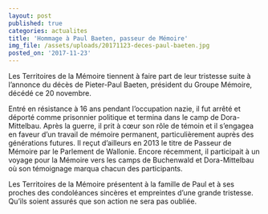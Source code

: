 ```yaml
---
layout: post
published: true
categories: actualites
title: 'Hommage à Paul Baeten, passeur de Mémoire'
img_file: /assets/uploads/20171123-deces-paul-baeten.jpg
posted_on: '2017-11-23'
---
```

Les Territoires de la Mémoire tiennent à faire part de leur tristesse suite à l’annonce du décès de Pieter-Paul Baeten, président du Groupe Mémoire, décédé ce 20 novembre.

Entré en résistance à 16 ans pendant l’occupation nazie, il fut arrêté et déporté comme prisonnier politique et termina dans le camp de Dora-Mittelbau. Après la guerre, il prit à cœur son rôle de témoin et il s’engagea en faveur d’un travail de mémoire permanent, particulièrement auprès des générations futures. Il reçut d’ailleurs en 2013 le titre de Passeur de Mémoire par le Parlement de Wallonie. Encore récemment, il participait à un voyage pour la Mémoire vers les camps de Buchenwald et Dora-Mittelbau où son témoignage marqua chacun des participants.

Les Territoires de la Mémoire présentent à la famille de Paul et à ses proches des condoléances sincères et empreintes d’une grande tristesse. Qu’ils soient assurés que son action ne sera pas oubliée.
